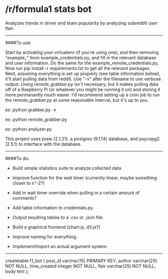 # /r/formula1 stats bot

Analyzes trends in driver and team popularity by analyzing subreddit user flair.

------
####To use:

Start by activating your virtualenv (if you're using one), and then removing "example_" from example_credentials.py, and fill in the relevant database and user information. Do the same for the example_remote_credentials.py. Now run pip install -r requirements.txt to get all the relevant packages. Next, assuming everything is set up properly (see table information below), it'll start pulling data from reddit. Use "-v" after the filename to use verbose output. Using remote_grabber.py isn't necessary, but it makes pulling data off of a Raspberry Pi (or whatever you might be running it on) and storing it more permanantly much easier. I'd recommend setting up a cron job to run the remote_grabber.py at some reasonable interval, but it's up to you.

  ex: python grabber.py -v
  
  ex: python remote_grabber.py
  
  ex: python analyzer.py

This project uses praw (2.1.21), a postgres (9.1.14) database, and psycopg2 (2.5.1) to interface with the database.

------

####To do:

- Build simple statistics suite to analyze collected data.

- Improve function for the wait timer (currently linear, maybe something closer to x^-2?)

- Add in wait timer override when pulling in a certain amount of comments?

- Add table information to credentials.py.

- Output resulting tables to a .csv or .json file.

- Build a graphical frontend (chart.js, d3.js?)

- Improve naming for everything.

- Implement/Import an actual argument system.

------

createtable f1_bot (
  post_id varchar(15) PRIMARY KEY,
  author varchar(20) NOT NULL,
  time_created integer NOT NULL,
  flair varchar(25) NOT NULL,
  body text
  );
